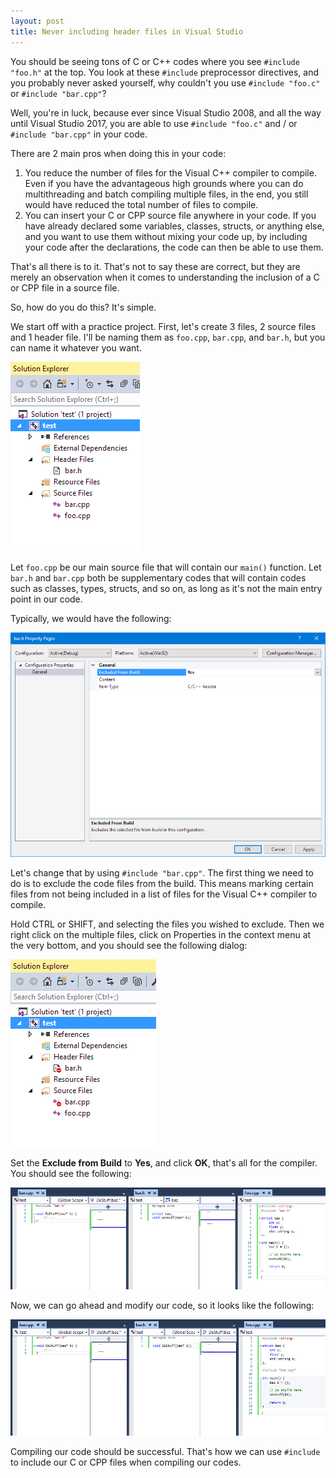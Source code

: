 ```yaml
---
layout: post
title: Never including header files in Visual Studio
---
```


You should be seeing tons of C or C++ codes where you see ```#include "foo.h"``` at the top. You look at these ```#include``` preprocessor directives, and you probably never asked yourself, why couldn't you use ```#include "foo.c"``` or ```#include "bar.cpp"```?

Well, you're in luck, because ever since Visual Studio 2008, and all the way until Visual Studio 2017, you are able to use ```#include "foo.c"``` and / or ```#include "bar.cpp"``` in your code.

There are 2 main pros when doing this in your code:

1. You reduce the number of files for the Visual C++ compiler to compile. Even if you have the advantageous high grounds where you can do multithreading and batch compiling multiple files, in the end, you still would have reduced the total number of files to compile.
2. You can insert your C or CPP source file anywhere in your code. If you have already declared some variables, classes, structs, or anything else, and you want to use them without mixing your code up, by including your code after the declarations, the code can then be able to use them.

That's all there is to it. That's not to say these are correct, but they are merely an observation when it comes to understanding the inclusion of a C or CPP file in a source file.

So, how do you do this? It's simple.

We start off with a practice project. First, let's create 3 files, 2 source files and 1 header file. I'll be naming them as ```foo.cpp```, ```bar.cpp```, and ```bar.h```, but you can name it whatever you want.

![](https://raw.githubusercontent.com/tommai78101/tommai78101.github.io/master/images/visual_studio/solution_1.PNG)

Let ```foo.cpp``` be our main source file that will contain our ```main()``` function. Let ```bar.h``` and ```bar.cpp``` both be supplementary codes that will contain codes such as classes, types, structs, and so on, as long as it's not the main entry point in our code.

Typically, we would have the following:

![](https://raw.githubusercontent.com/tommai78101/tommai78101.github.io/master/images/visual_studio/solution_2.PNG)

Let's change that by using ```#include "bar.cpp"```. The first thing we need to do is to exclude the code files from the build. This means marking certain files from not being included in a list of files for the Visual C++ compiler to compile. 

Hold CTRL or SHIFT, and selecting the files you wished to exclude. Then we right click on the multiple files, click on Properties in the context menu at the very bottom, and you should see the following dialog:

![](https://raw.githubusercontent.com/tommai78101/tommai78101.github.io/master/images/visual_studio/solution_3.PNG)

Set the **Exclude from Build** to **Yes**, and click **OK**, that's all for the compiler. You should see the following:

![](https://raw.githubusercontent.com/tommai78101/tommai78101.github.io/master/images/visual_studio/solution_5.PNG)

Now, we can go ahead and modify our code, so it looks like the following:

![](https://raw.githubusercontent.com/tommai78101/tommai78101.github.io/master/images/visual_studio/solution_4.PNG)

Compiling our code should be successful. That's how we can use ```#include``` to include our C or CPP files when compiling our codes.









